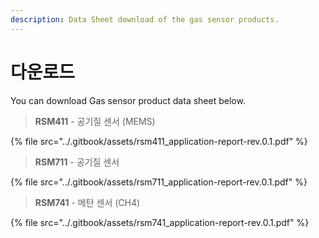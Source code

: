 ```yaml
---
description: Data Sheet download of the gas sensor products.
---
```


# 다운로드

You can download Gas sensor product data sheet below.



> **RSM411** - 공기질 센서 \(MEMS\)

{% file src="../.gitbook/assets/rsm411\_application-report-rev.0.1.pdf" %}

> **RSM711** - 공기질 센서

{% file src="../.gitbook/assets/rsm711\_application-report-rev.0.1.pdf" %}

> **RSM741** - 메탄 센서 \(CH4\)

{% file src="../.gitbook/assets/rsm741\_application-report-rev.0.1.pdf" %}

